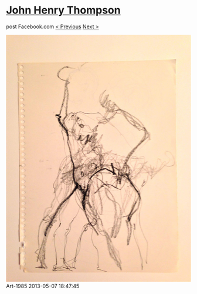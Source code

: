 # [John Henry Thompson](../README.md)
post Facebook.com
[< Previous](2013-05-07-5.md) [Next >](2013-05-07-7.md)

[![](../media/2013-05-07/Art-1990.jpg)](../README.md)
Art-1985
2013-05-07 18:47:45